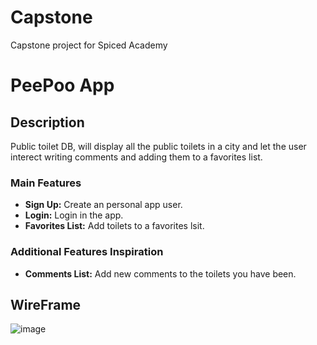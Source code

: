 # Capstone

Capstone project for Spiced Academy

# PeePoo App

## Description

Public toilet DB, will display all the public toilets in a city and let the user interect writing comments and adding them to a favorites list.

### Main Features

- **Sign Up:** Create an personal app user.
- **Login:** Login in the app.
- **Favorites List:** Add toilets to a favorites lsit.

### Additional Features Inspiration

- **Comments List:** Add new comments to the toilets you have been.

## WireFrame
![image](https://github.com/user-attachments/assets/4355086a-fe9f-410c-a595-8bd47e1b09eb)

